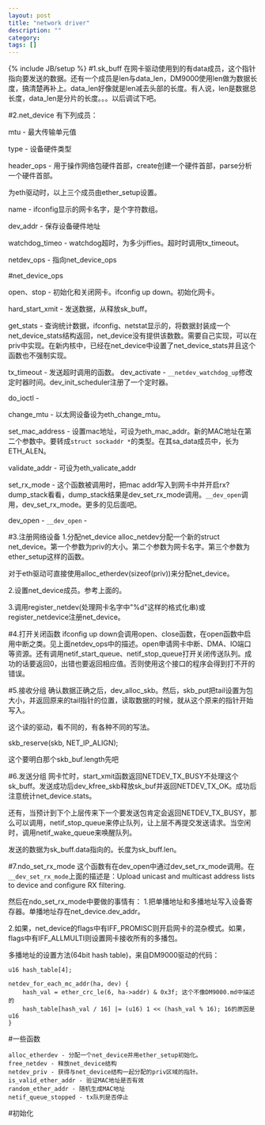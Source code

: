 ```yaml
---
layout: post
title: "network driver"
description: ""
category: 
tags: []
---
```

{% include JB/setup %}
#1.sk_buff
在网卡驱动使用到的有data成员，这个指针指向要发送的数据。还有一个成员是len与data_len，DM9000使用len做为数据长度，搞清楚再补上。data_len好像就是len减去头部的长度。有人说，len是数据总长度，data_len是分片的长度。。。以后调试下吧。

#2.net_device
有下列成员：

mtu - 最大传输单元值

type - 设备硬件类型

header_ops - 用于操作网络包硬件首部，create创建一个硬件首部，parse分析一个硬件首部。

为eth驱动时，以上三个成员由ether_setup设置。

name - ifconfig显示的网卡名字，是个字符数组。

dev_addr - 保存设备硬件地址

watchdog_timeo - watchdog超时，为多少jiffies。超时时调用tx_timeout。

netdev_ops - 指向net_device_ops

#net_device_ops

open、stop - 初始化和关闭网卡。ifconfig up down。初始化网卡。

hard_start_xmit - 发送数据，从释放sk_buff。

get_stats - 查询统计数据，ifconfig、netstat显示的，将数据封装成一个net_device_stats结构返回，net_device没有提供该数数。需要自己实现，可以在priv中实现。在新内核中，已经在net_device中设置了net_device_stats并且这个函数也不强制实现。

tx_timeout - 发送超时调用的函数。 dev_activate - `__netdev_watchdog_up`修改定时器时间。dev_init_scheduler注册了一个定时器。

do_ioctl - 

change_mtu - 以太网设备设为eth_change_mtu。

set_mac_address - 设置mac地址，可设为eth_mac_addr。新的MAC地址在第二个参数中。要转成`struct sockaddr *`的类型。在其sa_data成员中，长为ETH_ALEN。

validate_addr - 可设为eth_valicate_addr

set_rx_mode - 这个函数被调用时，把mac addr写入到网卡中并开启rx? dump_stack看看，dump_stack结果是dev_set_rx_mode调用。`__dev_open`调用，dev_set_rx_mode。更多的见后面吧。

dev_open - `__dev_open` - 

#3.注册网络设备
1.分配net_device
alloc_netdev分配一个新的struct net_device。第一个参数为priv的大小。第二个参数为网卡名字。第三个参数为ether_setup这样的函数。

对于eth驱动可直接使用alloc_etherdev(sizeof(priv))来分配net_device。

2.设置net_device成员。参考上面的。

3.调用register_netdev(处理网卡名字中"%d"这样的格式化串)或register_netdevice注册net_device。

#4.打开关闭函数
ifconfig up down会调用open、close函数，在open函数中启用中断之类。见上面netdev_ops中的描述。open申请网卡中断、DMA、IO端口等资源。还有调用netif_start_queue、netif_stop_queue打开关闭传送队列。成功的话要返回0，出错也要返回相应值。否则使用这个接口的程序会得到打不开的错误。

#5.接收分组
确认数据正确之后，dev_alloc_skb。然后，skb_put把tail设置为包大小，并返回原来的tail指针的位置，读取数据的时候，就从这个原来的指针开始写入。

这个读的驱动，看不同的，有各种不同的写法。

skb_reserve(skb, NET_IP_ALIGN);

这个要明白那个skb_buf.length先吧

#6.发送分组
网卡忙时，start_xmit函数返回NETDEV_TX_BUSY不处理这个sk_buff。发送成功后dev_kfree_skb释放sk_buf并返回NETDEV_TX_OK。成功后注意统计net_device.stats。

还有，当预计到下个上层传来下一个要发送包肯定会返回NETDEV_TX_BUSY，那么可以调用，netif_stop_queue来停止队列，让上层不再提交发送请求。当空闲时，调用netif_wake_queue来唤醒队列。

发送的数据为sk_buff.data指向的。长度为sk_buff.len。

#7.ndo_set_rx_mode
这个函数有在dev_open中通过dev_set_rx_mode调用。在`__dev_set_rx_mode`上面的描述是：Upload unicast and multicast address lists to device and configure RX filtering.

然后在ndo_set_rx_mode中要做的事情有：
1.把单播地址和多播地址写入设备寄存器。单播地址存在net_device.dev_addr。

2.如果，net_device的flags中有IFF_PROMISC则开启网卡的混杂模式。如果，flags中有IFF_ALLMULTI则设置网卡接收所有的多播包。

多播地址的设置方法(64bit hash table)，来自DM9000驱动的代码：

    u16 hash_table[4];
    
    netdev_for_each_mc_addr(ha, dev) {
        hash_val = ether_crc_le(6, ha->addr) & 0x3f; 这个不像DM9000.md中描述的
        hash_table[hash_val / 16] |= (u16) 1 << (hash_val % 16); 16的原因是u16
    }


#一些函数

    alloc_etherdev - 分配一个net_device并用ether_setup初始化。
    free_netdev - 释放net_device结构
    netdev_priv - 获得与net_device结构一起分配的priv区域的指针。
    is_valid_ether_addr - 验证MAC地址是否有效
    random_ether_addr - 随机生成MAC地址
    netif_queue_stopped - tx队列是否停止

#初始化

